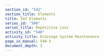 ```yaml
---
section_id: "542"
section_title: Elements
title: 542 Elements
series_id: "500"
series_title: Repetitive Loss
activity_id: "540"
activity_title: Drainage System Maintenance
page_in_manual: 540-5
document_depth: 3
---
```

